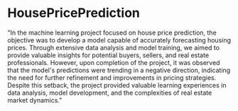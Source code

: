 # HousePricePrediction

"In the machine learning project focused on house price prediction, the objective was to develop a model capable of accurately forecasting housing prices. Through extensive data analysis and model training, we aimed to provide valuable insights for potential buyers, sellers, and real estate professionals. However, upon completion of the project, it was observed that the model's predictions were trending in a negative direction, indicating the need for further refinement and improvements in pricing strategies. Despite this setback, the project provided valuable learning experiences in data analysis, model development, and the complexities of real estate market dynamics."





